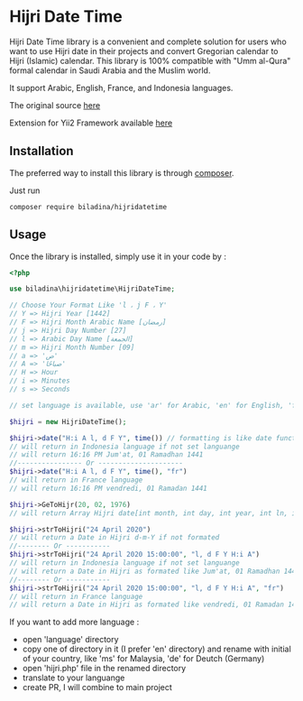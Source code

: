 Hijri Date Time
==================
Hijri Date Time library is a convenient and complete solution for users who want to use Hijri date in their projects and convert Gregorian calendar to Hijri (Islamic) calendar. This library is 100% compatible with "Umm al-Qura" formal calendar in Saudi Arabia and the Muslim world.

It support Arabic, English, France, and Indonesia languages.

The original source [here](https://www.yiiframework.com/extension/hijridatetime)

Extension for Yii2 Framework available [here](https://github.com/biladina/yii2-hijridatetime)

Installation
------------

The preferred way to install this library is through [composer](http://getcomposer.org/download/).

Just run

```
composer require biladina/hijridatetime
```

Usage
-----

Once the library is installed, simply use it in your code by  :

```php
<?php

use biladina\hijridatetime\HijriDateTime;

// Choose Your Format Like 'l ، j F ، Y'
// Y => Hijri Year [1442]
// F => Hijri Month Arabic Name [رمضان]
// j => Hijri Day Number [27]
// l => Arabic Day Name [الجمعة]
// m => Hijri Month Number [09]
// a => 'ص'
// A => 'صباحًا'
// H => Hour
// i => Minutes
// s => Seconds

// set language is available, use 'ar' for Arabic, 'en' for English, 'fr' for France, and 'id' for Indonesia (which is the default language).

$hijri = new HijriDateTime();

$hijri->date("H:i A l, d F Y", time()) // formatting is like date function
// will return in Indonesia language if not set languange
// will return 16:16 PM Jum'at, 01 Ramadhan 1441
//---------------- Or ---------------------
$hijri->date("H:i A l, d F Y", time(), "fr")
// will return in France language
// will return 16:16 PM vendredi, 01 Ramadan 1441

$hijri->GeToHijr(20, 02, 1976)
// will return Array Hijri date[int month, int day, int year, int ln, int ml]

$hijri->strToHijri("24 April 2020")
// will return a Date in Hijri d-m-Y if not formated
//-------- Or -----------
$hijri->strToHijri("24 April 2020 15:00:00", "l, d F Y H:i A")
// will return in Indonesia language if not set languange
// will return a Date in Hijri as formated like Jum'at, 01 Ramadhan 1441 15:00 PM
//-------- Or -----------
$hijri->strToHijri("24 April 2020 15:00:00", "l, d F Y H:i A", "fr")
// will return in France language
// will return a Date in Hijri as formated like vendredi, 01 Ramadan 1441 15:00 PM

```


If you want to add more language :
* open 'language' directory
* copy one of directory in it (I prefer 'en' directory) and rename with initial of your country, like 'ms' for Malaysia, 'de' for Deutch (Germany)
* open 'hijri.php' file in the renamed directory
* translate to your languange
* create PR, I will combine to main project
